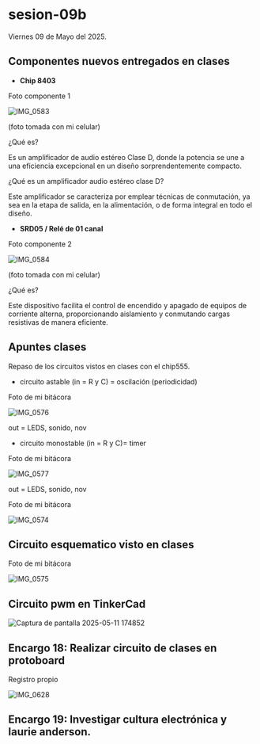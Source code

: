 # sesion-09b

Viernes 09 de Mayo del 2025.

## Componentes nuevos entregados en clases

- **Chip 8403**

Foto componente 1 

![IMG_0583](https://github.com/user-attachments/assets/1215f913-9b06-4157-a4a4-218c0f3ac35f)

(foto tomada con mi celular)

¿Qué es?

Es un amplificador de audio estéreo Clase D, donde la potencia se une a una eficiencia excepcional en un diseño sorprendentemente compacto.

¿Qué es un amplificador audio estéreo clase D?

Este amplificador se caracteriza por emplear técnicas de conmutación, ya sea en la etapa de salida, en la alimentación, o de forma integral en todo el diseño.

- **SRD05 / Relé de 01 canal**

Foto componente 2

![IMG_0584](https://github.com/user-attachments/assets/b972fa16-ea96-40c4-afa7-877cc1864ad6)

(foto tomada con mi celular)

¿Qué es?

Este dispositivo facilita el control de encendido y apagado de equipos de corriente alterna, proporcionando aislamiento y conmutando cargas resistivas de manera eficiente.

## Apuntes clases

Repaso de los circuitos vistos en clases con el chip555.

- circuito astable (in = R y C)  = oscilación (periodicidad)

Foto de mi bitácora

![IMG_0576](https://github.com/user-attachments/assets/ff0cfead-0879-4605-9a3a-74e0f1592352)

out = LEDS, sonido, nov

- circuito monostable (in = R y C)= timer

Foto de mi bitácora

![IMG_0577](https://github.com/user-attachments/assets/0bfb70e8-e631-450a-ab8c-71ac34a006fd)

out = LEDS, sonido, nov

Foto de mi bitácora

![IMG_0574](https://github.com/user-attachments/assets/5a00032b-ae38-49d5-975b-1a76eceb0836)

## Circuito esquematico visto en clases

Foto de mi bitácora

![IMG_0575](https://github.com/user-attachments/assets/9d331a9f-307e-4d65-8afa-a3cad4ba3303)

## Circuito pwm en TinkerCad

![Captura de pantalla 2025-05-11 174852](https://github.com/user-attachments/assets/4f3c6a51-5cbe-4e61-9761-515284382c47)

## Encargo 18: Realizar circuito de clases en protoboard

Registro propio

![IMG_0628](https://github.com/user-attachments/assets/511e8693-8deb-465a-af7e-d1e7c580b3f4)

## Encargo 19: Investigar cultura electrónica y laurie anderson.


